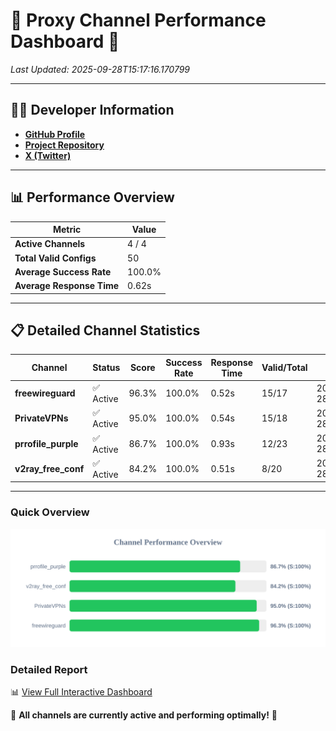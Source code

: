 # 🌟 Proxy Channel Performance Dashboard 🌟

_Last Updated: 2025-09-28T15:17:16.170799_

---

## 👩‍💻 Developer Information

- **[GitHub Profile](https://github.com/4n0nymou3)**  
- **[Project Repository](https://github.com/4n0nymou3/multi-proxy-config-fetcher)**  
- **[X (Twitter)](https://x.com/4n0nymou3)**  

---

## 📊 Performance Overview

| Metric                | Value       |
|-----------------------|-------------|
| **Active Channels**   | 4 / 4       |
| **Total Valid Configs** | 50          |
| **Average Success Rate** | 100.0%      |
| **Average Response Time** | 0.62s       |

---

## 📋 Detailed Channel Statistics

| Channel          | Status     | Score  | Success Rate | Response Time | Valid/Total | Last Success               |
|------------------|------------|--------|--------------|---------------|-------------|----------------------------|
| **freewireguard**  | ✅ Active  | 96.3%  | 100.0% | 0.52s         | 15/17       | 2025-09-28T15:17:16.168776 |
| **PrivateVPNs**  | ✅ Active  | 95.0%  | 100.0% | 0.54s         | 15/18       | 2025-09-28T15:17:15.616382 |
| **prrofile_purple**  | ✅ Active  | 86.7%  | 100.0% | 0.93s         | 12/23       | 2025-09-28T15:17:14.483371 |
| **v2ray_free_conf**  | ✅ Active  | 84.2%  | 100.0% | 0.51s         | 8/20       | 2025-09-28T15:17:15.041884 |

---

### Quick Overview
<div align="center">
  <a href="https://raw.githubusercontent.com/nullluser/NullRepo/refs/heads/main/assets/channel_stats_chart.svg">
    <img src="https://raw.githubusercontent.com/nullluser/NullRepo/refs/heads/main/assets/channel_stats_chart.svg" alt="Source Performance Statistics" width="800">
  </a>
</div>

### Detailed Report
📊 [View Full Interactive Dashboard](https://htmlpreview.github.io/?https://github.com/nullluser/NullRepo/blob/main/assets/performance_report.html)

🎉 **All channels are currently active and performing optimally!** 🎉

